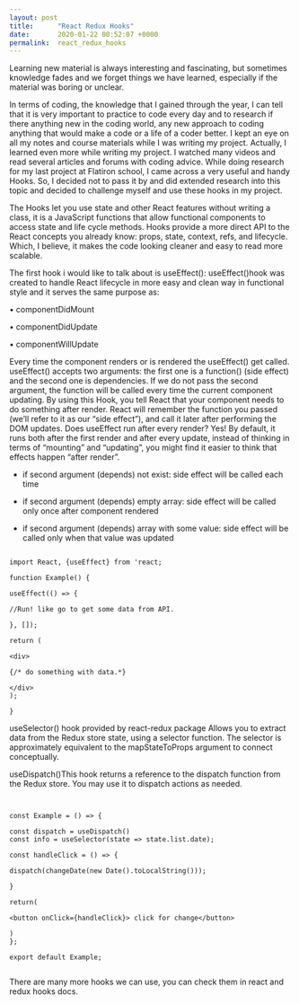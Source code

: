 ```yaml
---
layout: post
title:      "React Redux Hooks"
date:       2020-01-22 00:52:07 +0000
permalink:  react_redux_hooks
---
```


Learning new material is always interesting and fascinating, but sometimes knowledge fades and we forget things we have learned, especially if the material was boring or unclear.

In terms of coding, the knowledge that I gained through the year, I can tell that it is very important to practice to code every day and to research if there anything new in the coding world, any new approach to coding anything that would make a code or a life of a coder better. I kept an eye on all my notes and course materials while I was writing my project. Actually, I learned even more while writing my project. I watched many videos and read several articles and forums with coding advice. While doing research for my last project at Flatiron school, I came across a very useful and handy Hooks. So, I decided not to pass it by and did extended research into this topic and decided to challenge myself and use these hooks in my project.

The Hooks let you use state and other React features without writing a class, it is a JavaScript functions that allow functional components to access state and life cycle methods. Hooks provide a more direct API to the React concepts you already know: props, state, context, refs, and lifecycle.
Which, I believe, it makes the code looking cleaner and easy to read more scalable.


The first hook i would like to talk about is useEffect():
useEffect()hook was created to handle React lifecycle in more easy and clean way in functional style and it serves the same purpose as:

• componentDidMount

• componentDidUpdate

• componentWillUpdate


Every time the component renders or is rendered the useEffect() get called. useEffect() accepts two arguments: the first one is a function() (side effect) and the second one is dependencies.
If we do not pass the second argument, the function will be called every time the current component updating.
By using this Hook, you tell React that your component needs to do something after render. React will remember the function you passed (we’ll refer to it as our “side effect”), and call it later after performing the DOM updates.
Does useEffect run after every render? Yes! By default, it runs both after the first render and after every update, instead of thinking in terms of “mounting” and “updating”, you might find it easier to think that effects happen “after render”.

* if second argument (depends) not exist:
side effect will be called each time

* if second argument (depends) empty array:
 side effect will be called only once after component rendered 
 
* if second argument (depends) array with some value:
 side effect will be called only when that value was updated


```

import React, {useEffect} from 'react;

function Example() {

useEffect(() => {

//Run! like go to get some data from API.

}, []);

return (

<div>

{/* do something with data.*}

</div>
);

}

```

useSelector() hook provided by react-redux package
Allows you to extract data from the Redux store state, using a selector function.
The selector is approximately equivalent to the mapStateToProps argument to connect conceptually.

useDispatch()This hook returns a reference to the dispatch function from the Redux store. You may use it to dispatch actions as needed.


```


const Example = () => {

const dispatch = useDispatch()
const info = useSelector(state => state.list.date);

const handleClick = () => {

dispatch(changeDate(new Date().toLocalString()));

}

return(

<button onClick={handleClick}> click for change</button>

)
};

export default Example;


```

There are many more hooks we can use, you can check them in react and redux hooks docs.



